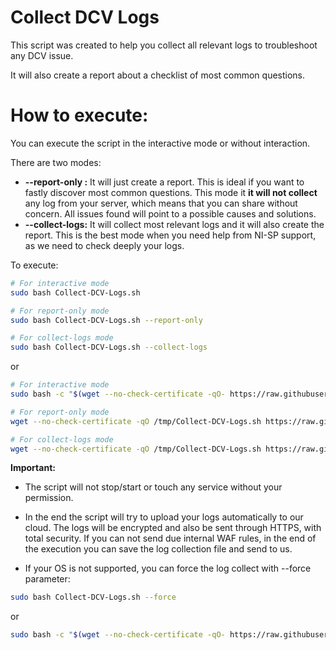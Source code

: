 # Collect DCV Logs

This script was created to help you collect all relevant logs to troubleshoot any DCV issue.

It will also create a report about a checklist of most common questions.

# How to execute:

You can execute the script in the interactive mode or without interaction.

There are two modes:
- **--report-only :** It will just create a report. This is ideal if you want to fastly discover most common questions. This mode it **it will not collect** any log from your server, which means that you can share without concern. All issues found will point to a possible causes and solutions.
- **--collect-logs:** It will collect most relevant logs and it will also create the report. This is the best mode when you need help from NI-SP support, as we need to check deeply your logs.

To execute:

```bash
# For interactive mode
sudo bash Collect-DCV-Logs.sh

# For report-only mode
sudo bash Collect-DCV-Logs.sh --report-only

# For collect-logs mode
sudo bash Collect-DCV-Logs.sh --collect-logs
```

or

```bash
# For interactive mode
sudo bash -c "$(wget --no-check-certificate -qO- https://raw.githubusercontent.com/NISP-GmbH/Collect-DCV-Logs/main/Collect-DCV-Logs.sh)"

# For report-only mode
wget --no-check-certificate -qO /tmp/Collect-DCV-Logs.sh https://raw.githubusercontent.com/NISP-GmbH/Collect-DCV-Logs/main/Collect-DCV-Logs.sh && sudo bash /tmp/Collect-DCV-Logs.sh --report-only

# For collect-logs mode
wget --no-check-certificate -qO /tmp/Collect-DCV-Logs.sh https://raw.githubusercontent.com/NISP-GmbH/Collect-DCV-Logs/main/Collect-DCV-Logs.sh && sudo bash /tmp/Collect-DCV-Logs.sh --collect-logs
```

**Important:** 
- The script will not stop/start or touch any service without your permission.
- In the end the script will try to upload your logs automatically to our cloud. The logs will be encrypted and also be sent through HTTPS, with total security. If you can not send due internal WAF rules, in the end of the execution you can save the log collection file and send to us.

- If your OS is not supported, you can force the log collect with --force parameter:

```bash
sudo bash Collect-DCV-Logs.sh --force
```
or 

```bash
sudo bash -c "$(wget --no-check-certificate -qO- https://raw.githubusercontent.com/NISP-GmbH/Collect-DCV-Logs/main/Collect-DCV-Logs.sh)" -- --force
```
